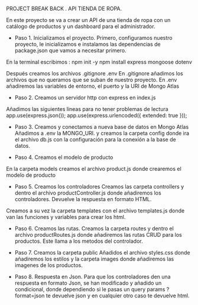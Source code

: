 PROJECT BREAK BACK . API TIENDA DE ROPA.

En este proyecto se va a crear un API de una tienda de ropa con un catálogo de productos y un dashboard para el administrador. 

- Paso 1. Inicializamos el proyecto. 
Primero, configuramos nuestro proyecto, le inicializamos e instalamos las dependencias de package.json que vamos a necesitar primero. 

En la terminal escribimos :
npm init -y
npm install express mongoose dotenv

Después creamos los archivos .gitignore  .env
En .gitignore añadimos los archivos que no queramos que se suban de nuestro proyecto.
En .env añadiremos las variables de entorno, el puerto y la URI de Mongo Atlas

- Paso 2. Creamos un servidor http con express en index.js

Añadimos las siguientes lineas para no tener problemas de lectura 
app.use(express.json());
app.use(express.urlencoded({ extended: true }));

- Paso 3. Creamos y conectamos a nueva base de datos en Mongo Atlas
Añadimos a .env la MONGO_URI.
y creamos la carpeta config donde ira el archivo db.js con la configuración para la conexión a la base de datos. 

- Paso 4. Creamos el modelo de producto

En la carpeta models creamos el archivo product.js donde crearemos el modelo de producto

- Paso 5. Creamos los controladores 
Creamos las carpeta controllers y dentro el archivo productController.js donde añadiremos los controladores. 
Devuelve la respuesta en formato HTML.

Creamos a su vez la carpeta templates con el archivo templates.js donde van las funciones y variables para crear los html.

- Paso 6. Creamos las rutas. 
Creamos la carpeta routes y dentro el archivo productRoutes.js donde añadiremos las rutas CRUD para los productos. Este llama a los metodos del controlador. 

- Paso 7. Creamos la carpeta public
Añadidos el archivo styles.css donde añadiremos los estilos y la carpeta images donde añadiremos las imagenes de los productos.

- Paso 8. Respuesta en Json. 
Para que los controladores den una respuesta en formato Json, se han modificado y añadido un condicional, donde dependiendo si le pasas un query params ?format=json te devuelve json y en cualquier otro caso te devuelve html.
